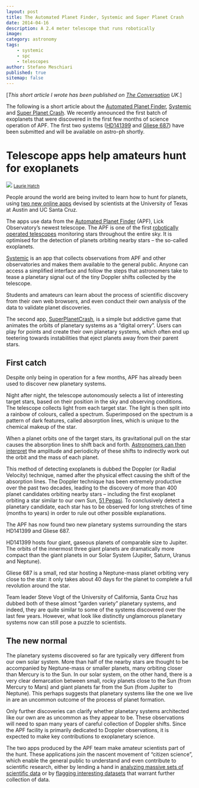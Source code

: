 ```yaml
---
layout: post
title: The Automated Planet Finder, Systemic and Super Planet Crash
date: 2014-04-16
description: A 2.4 meter telescope that runs robotically
image:
category: astronomy
tags:
    - systemic
    - spc
    - telescopes
author: Stefano Meschiari
published: true
sitemap: false
---
```


[<em>This short article I wrote has been published on <a href="https://theconversation.com/telescope-apps-help-amateurs-hunt-for-exoplanets-24925" target="_blank">The Conversation</a>  UK.</em>]

The following is a short article about the <a href="http://news.ucsc.edu/2014/03/apf-telescope.html" target="_blank">Automated Planet Finder</a>, <a href="/systemic-live" target="_blank">Systemic</a> and <a href="/spc" target="_blank">Super Planet Crash</a>. We recently announced the first batch of exoplanets that were discovered in the first few months of science operation of APF. The first two systems (<a href="http://www.oklo.org/HD141399.pdf" target="_blank">HD141399</a> and <a href="http://www.oklo.org/GL687.pdf" target="_blank">Gliese 687</a>) have been submitted and will be available on astro-ph shortly.

<h1>Telescope apps help amateurs hunt for exoplanets</h1>
<img src="https://62e528761d0685343e1c-f3d1b99a743ffa4142d9d7f1978d9686.ssl.cf2.rackcdn.com/files/45886/width668/q5bhnrtr-1396989823.jpg">
<small><a href="www.lauriehatch.com" target="_blank">Laurie Hatch</a></small>

People around the world are being invited to learn how to hunt for planets, using <a href="http://mcdonaldobservatory.org/news/releases/2014/04/07">two new online apps</a> devised by scientists at the University of Texas at Austin and UC Santa Cruz.

The apps use data from the <a href="http://news.ucsc.edu/2014/03/apf-telescope.html">Automated Planet Finder</a> (APF), Lick Observatory’s newest telescope. The APF is one of the first <a href="http://arxiv.org/abs/1402.6684">robotically operated telescopes</a> monitoring stars throughout the entire sky. It is optimised for the detection of planets orbiting nearby stars – the so-called exoplanets.

<a href="http://www.stefanom.org/systemic-live/">Systemic</a> is an app that collects observations from APF and other observatories and makes them available to the general public. Anyone can access a simplified interface and follow the steps that astronomers take to tease a planetary signal out of the tiny Doppler shifts collected by the telescope.

Students and amateurs can learn about the process of scientific discovery from their own web browsers, and even conduct their own analysis of the data to validate planet discoveries.

The second app, <a href="http://www.stefanom.org/spc">SuperPlanetCrash</a>, is a simple but addictive game that animates the orbits of planetary systems as a “digital orrery”. Users can play for points and create their own planetary systems, which often end up teetering towards instabilities that eject planets away from their parent stars.
<h2>First catch</h2>
Despite only being in operation for a few months, APF has already been used to discover new planetary systems.

Night after night, the telescope autonomously selects a list of interesting target stars, based on their position in the sky and observing conditions. The telescope collects light from each target star. The light is then split into a rainbow of colours, called a spectrum. Superimposed on the spectrum is a pattern of dark features, called absorption lines, which is unique to the chemical makeup of the star.

When a planet orbits one of the target stars, its gravitational pull on the star causes the absorption lines to shift back and forth. <a href="https://www.youtube.com/watch?v=ElU7r4AwUug">Astronomers can then interpret</a> the amplitude and periodicity of these shifts to indirectly work out the orbit and the mass of each planet.

This method of detecting exoplanets is dubbed the Doppler (or Radial Velocity) technique, named after the physical effect causing the shift of the absorption lines. The Doppler technique has been extremely productive over the past two decades, leading to the discovery of more than 400 planet candidates orbiting nearby stars – including the first exoplanet orbiting a star similar to our own Sun, <a href="http://www.bbc.co.uk/science/space/universe/key_places/51_pegasi">51 Pegasi</a>. To conclusively detect a planetary candidate, each star has to be observed for long stretches of time (months to years) in order to rule out other possible explanations.

The APF has now found two new planetary systems surrounding the stars HD141399 and Gliese 687.

HD141399 hosts four giant, gaseous planets of comparable size to Jupiter. The orbits of the innermost three giant planets are dramatically more compact than the giant planets in our Solar System (Jupiter, Saturn, Uranus and Neptune).

Gliese 687 is a small, red star hosting a Neptune-mass planet orbiting very close to the star: it only takes about 40 days for the planet to complete a full revolution around the star.

Team leader Steve Vogt of the University of California, Santa Cruz has dubbed both of these almost “garden variety” planetary systems, and indeed, they are quite similar to some of the systems discovered over the last few years. However, what look like distinctly unglamorous planetary systems now can still pose a puzzle to scientists.
<h2>The new normal</h2>
The planetary systems discovered so far are typically very different from our own solar system. More than half of the nearby stars are thought to be accompanied by Neptune-mass or smaller planets, many orbiting closer than Mercury is to the Sun. In our solar system, on the other hand, there is a very clear demarcation between small, rocky planets close to the Sun (from Mercury to Mars) and giant planets far from the Sun (from Jupiter to Neptune). This perhaps suggests that planetary systems like the one we live in are an uncommon outcome of the process of planet formation.

Only further discoveries can clarify whether planetary systems architected like our own are as uncommon as they appear to be. These observations will need to span many years of careful collection of Doppler shifts. Since the APF facility is primarily dedicated to Doppler observations, it is expected to make key contributions to exoplanetary science.

The two apps produced by the APF team make amateur scientists part of the hunt. These applications join the nascent movement of “citizen science”, which enable the general public to understand and even contribute to scientific research, either by lending a hand in <a href="http://www.planethunters.org">analyzing massive sets of scientific data</a> or by <a href="http://www.milkywayproject.org">flagging interesting datasets</a> that warrant further collection of data.

<img alt="The Conversation" height="1" src="https://counter.theconversation.edu.au/content/24925/count.gif" width="1">